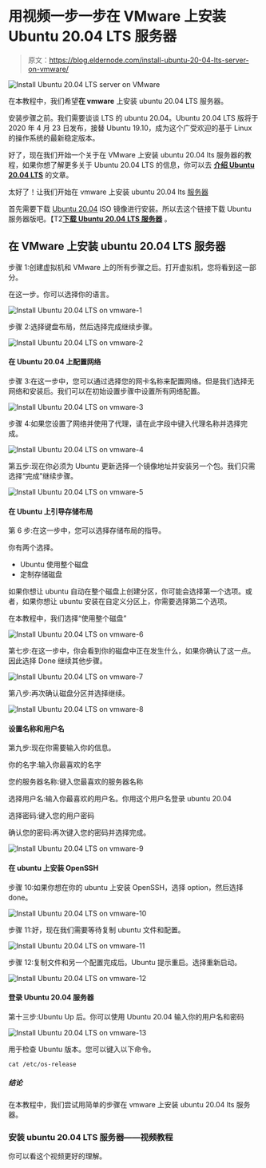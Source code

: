 # 用视频一步一步在 VMware 上安装 Ubuntu 20.04 LTS 服务器

> 原文：<https://blog.eldernode.com/install-ubuntu-20-04-lts-server-on-vmware/>

![Install Ubuntu 20.04 LTS server on VMware](img/bec32d04332fde5940e161620299134a.png)

在本教程中，我们希望**在 vmware** 上安装 ubuntu 20.04 LTS 服务器。

安装步骤之前。我们需要谈谈 LTS 的 ubuntu 20.04。Ubuntu 20.04 LTS 版将于 2020 年 4 月 23 日发布，接替 Ubuntu 19.10，成为这个广受欢迎的基于 Linux 的操作系统的最新稳定版本。

好了，现在我们开始一个关于在 VMware 上安装 ubuntu 20.04 lts 服务器的教程，如果你想了解更多关于 Ubuntu 20.04 LTS 的信息，你可以去 [**介绍 Ubuntu 20.04 LTS**](https://eldernode.com/introducing-ubuntu-20/) 的文章。

太好了！让我们开始在 vmware 上安装 ubuntu 20.04 lts [服务器](https://eldernode.com/linux-vps/)

首先需要下载 [Ubuntu 20.04](https://eldernode.com/tag/ubuntu-20-04/) ISO 镜像进行安装。所以去这个链接下载 Ubuntu 服务器版吧。【T2[**下载 Ubuntu 20.04 LTS 服务器**](https://releases.ubuntu.com/20.04/) 。

## 在 VMware 上安装 ubuntu 20.04 LTS 服务器

步骤 1:创建虚拟机和 VMware 上的所有步骤之后。打开虚拟机，您将看到这一部分。

在这一步。你可以选择你的语言。

![Install Ubuntu 20.04 LTS on vmware-1](img/04cb5b219f232936c5828bee5db67137.png)

步骤 2:选择键盘布局，然后选择完成继续步骤。

![Install Ubuntu 20.04 LTS on vmware-2](img/171d7bab71c4372d3291017eb05a8c95.png)

#### 在 Ubuntu 20.04 上配置网络

步骤 3:在这一步中，您可以通过选择您的网卡名称来配置网络。但是我们选择无网络和安装后。我们可以在初始设置步骤中设置所有网络配置。

![Install Ubuntu 20.04 LTS on vmware-3](img/8aba52a9036af9d76542694ca4dcbce4.png)

步骤 4:如果您设置了网络并使用了代理，请在此字段中键入代理名称并选择完成。

![Install Ubuntu 20.04 LTS on vmware-4](img/b84048d62d4f615e6d71907a8e350fa8.png)

第五步:现在你必须为 Ubuntu 更新选择一个镜像地址并安装另一个包。我们只需选择“完成”继续步骤。

![Install Ubuntu 20.04 LTS on vmware-5](img/381f5bba97a7cc9ea510dd2a1dad3435.png)

#### 在 Ubuntu 上引导存储布局

第 6 步:在这一步中，您可以选择存储布局的指导。

你有两个选择。

*   Ubuntu 使用整个磁盘
*   定制存储磁盘

如果你想让 ubuntu 自动在整个磁盘上创建分区，你可能会选择第一个选项。或者，如果你想让 ubuntu 安装在自定义分区上，你需要选择第二个选项。

在本教程中，我们选择“使用整个磁盘”

![Install Ubuntu 20.04 LTS on vmware-6](img/e165e3e76d8227d736ede6546599c500.png)

第七步:在这一步中，你会看到你的磁盘中正在发生什么，如果你确认了这一点。因此选择 Done 继续其他步骤。

![Install Ubuntu 20.04 LTS on vmware-7](img/6a50049c6ec2edc2cf9af676fb55e476.png)

第八步:再次确认磁盘分区并选择继续。

![Install Ubuntu 20.04 LTS on vmware-8](img/8f9a4f25437832744d4f11530523c025.png)

#### 设置名称和用户名

第九步:现在你需要输入你的信息。

你的名字:输入你最喜欢的名字

您的服务器名称:键入您最喜欢的服务器名称

选择用户名:输入你最喜欢的用户名。你用这个用户名登录 ubuntu 20.04

选择密码:键入您的用户密码

确认您的密码:再次键入您的密码并选择完成。

![Install Ubuntu 20.04 LTS on vmware-9](img/9d92eb74e9e3a834542aaee3e1163566.png)

#### 在 ubuntu 上安装 OpenSSH

步骤 10:如果你想在你的 ubuntu 上安装 OpenSSH，选择 option，然后选择 done。

![Install Ubuntu 20.04 LTS on vmware-10](img/14905c221d8402e2c14f82b879d3e69b.png)

步骤 11:好，现在我们需要等待复制 ubuntu 文件和配置。

![Install Ubuntu 20.04 LTS on vmware-11](img/ed9075beb73bc16e508a2bb257350c14.png)

步骤 12:复制文件和另一个配置完成后。Ubuntu 提示重启。选择重新启动。

![Install Ubuntu 20.04 LTS on vmware-12](img/b29bfd9337a35cef05859890f02622c3.png)

#### 登录 Ubuntu 20.04 服务器

第十三步:Ubuntu Up 后。你可以使用 Ubuntu 20.04 输入你的用户名和密码

![Install Ubuntu 20.04 LTS on vmware-13](img/54f409f4ea8c0f294333774b6151f0ad.png)

用于检查 Ubuntu 版本。您可以键入以下命令。

```
cat /etc/os-release
```

##### 结论

在本教程中，我们尝试用简单的步骤在 vmware 上安装 ubuntu 20.04 lts 服务器。

### 安装 ubuntu 20.04 LTS 服务器——视频教程

你可以看这个视频更好的理解。